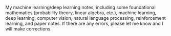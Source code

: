 My machine learning/deep learning notes, including some foundational mathematics (probability theory, linear algebra, etc.), machine learning, deep learning, computer vision, natural language processing, reinforcement learning, and paper notes. If there are any errors, please let me know and I will make corrections.
